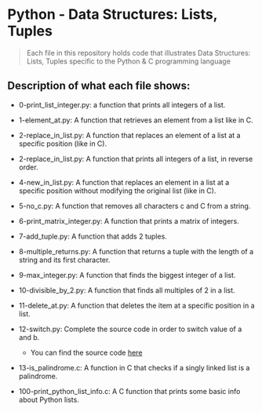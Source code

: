 # Python - Data Structures: Lists, Tuples
> Each file in this repository holds code that illustrates Data Structures: Lists, Tuples
> specific to the Python & C programming language

## Description of what each file shows:
* 0-print_list_integer.py: a function that prints all integers of a list.

* 1-element_at.py: A function that retrieves an element from a list like in C.

* 2-replace_in_list.py: A function that replaces an element of a list at a specific position (like in C).

* 2-replace_in_list.py: A function that prints all integers of a list, in reverse order.

* 4-new_in_list.py: A function that replaces an element in a list at a specific position without modifying the original list (like in C).

* 5-no_c.py: A function that removes all characters c and C from a string.

* 6-print_matrix_integer.py: A function that prints a matrix of integers.

* 7-add_tuple.py: A function that adds 2 tuples.

* 8-multiple_returns.py: A function that returns a tuple with the length of a string and its first character.

* 9-max_integer.py: A function that finds the biggest integer of a list.

* 10-divisible_by_2.py: A function that finds all multiples of 2 in a list.

* 11-delete_at.py: A function that deletes the item at a specific position in a list.

* 12-switch.py: Complete the source code in order to switch value of a and b.
	- You can find the source code [here](https://alx-intranet.hbtn.io/rltoken/Iwhtw8ZaGLN7TIzodKGnYA)

* 13-is_palindrome.c: A function in C that checks if a singly linked list is a palindrome.

* 100-print_python_list_info.c: A C function that prints some basic info about Python lists.